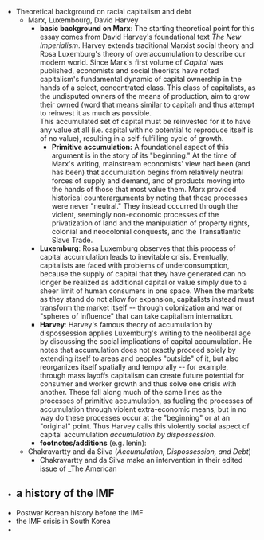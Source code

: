 
- Theoretical background on racial capitalism and debt
  - Marx, Luxembourg, David Harvey 
    - **basic background on Marx**: The starting theoretical point for this essay comes from David Harvey's foundational text _The New Imperialism_. Harvey extends traditional Marxist social theory and Rosa Luxemburg's theory of overaccumulation to describe our modern world. Since Marx's first volume of _Capital_ was published, economists and social theorists have noted capitalism's fundamental dynamic of capital ownership in the hands of a select, concentrated class. This class of capitalists, as the undisputed owners of the means of production, aim to grow their owned (word that means similar to capital) and thus attempt to reinvest it as much as possible.   
     This accumulated set of capital must be reinvested for it to have any value at all (i.e. capital with no potential to reproduce itself is of no value), resulting in a self-fulfilling cycle of growth.  
      - **Primitive accumulation:** A foundational aspect of this argument is in the story of its "beginning." At the time of Marx's writing, mainstream economists' view had been (and has been) that accumulation begins from relatively neutral forces of supply and demand, and of products moving into the hands of those that most value them. Marx provided historical counterarguments by noting that these processes were never "neutral." They instead occurred through the violent, seemingly non-economic processes of the privatization of land and the manipulation of property rights, colonial and neocolonial conquests, and the Transatlantic Slave Trade. 
    - **Luxemburg**:  Rosa Luxemburg observes that this process of capital accumulation leads to inevitable crisis. Eventually, capitalists are faced with problems of underconsumption, because the supply of capital that they have generated can no longer be realized as additional capital or value simply due to a sheer limit of human consumers in one space. When the markets as they stand do not allow for expansion, capitalists instead must transform the market itself -- through colonization and war or "spheres of influence" that can take capitalism internation. 
    - **Harvey**: Harvey's famous theory of accumulation by dispossession applies Luxemburg's writing to the neoliberal age by discussing the social implications of capital accumulation. He notes that accumulation does not exactly proceed solely by extending itself to areas and peoples "outside" of it, but also reorganizes itself spatially and temporally -- for example, through mass layoffs capitalism can create future potential for consumer and worker growth and thus solve one crisis with another. These fall along much of the same lines as the processes of primitive accumulation, as fueling the processes of accumulation through violent extra-economic means, but in no way do these processes occur at the "beginning" or at an "original" point. Thus Harvey calls this violently social aspect of capital accumulation _accumulation by dispossession_. 
    - **footnotes/additions** (e.g. lenin): 
  - Chakravartty and da Silva (_Accumulation, Dispossession, and Debt_)
    - Chakravartty and da Silva make an intervention in their edited issue of _The American 
- a history of the IMF
  -
- Postwar Korean history before the IMF
- the IMF crisis in South Korea
-
